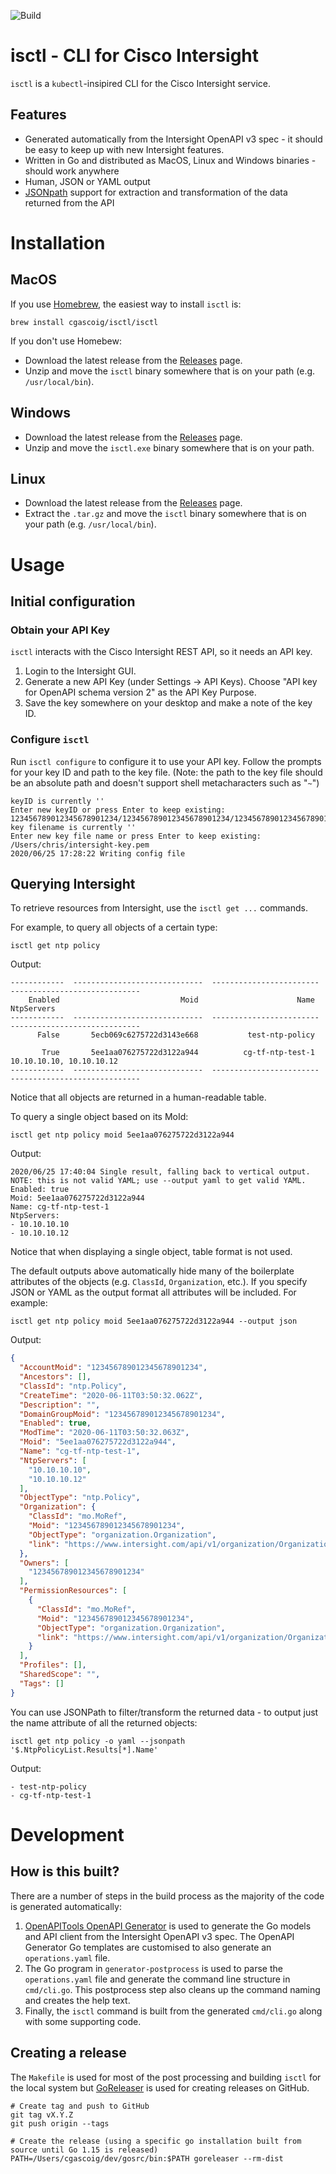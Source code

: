 ![Build](https://github.com/cgascoig/isctl/workflows/Build/badge.svg)

# isctl - CLI for Cisco Intersight
`isctl` is a `kubectl`-insipired CLI for the Cisco Intersight service. 

## Features

* Generated automatically from the Intersight OpenAPI v3 spec - it should be easy to keep up with new Intersight features. 
* Written in Go and distributed as MacOS, Linux and Windows binaries - should work anywhere
* Human, JSON or YAML output
* [JSONpath](https://goessner.net/articles/JsonPath/) support for extraction and transformation of the data returned from the API


# Installation

## MacOS

If you use [Homebrew](https://brew.sh), the easiest way to install `isctl` is:

```
brew install cgascoig/isctl/isctl
```

If you don't use Homebew:

* Download the latest release from the [Releases](releases/) page. 
* Unzip and move the `isctl` binary somewhere that is on your path (e.g. `/usr/local/bin`). 


## Windows

* Download the latest release from the [Releases](releases/) page. 
* Unzip and move the `isctl.exe` binary somewhere that is on your path. 

## Linux

* Download the latest release from the [Releases](releases/) page. 
* Extract the `.tar.gz` and move the `isctl` binary somewhere that is on your path (e.g. `/usr/local/bin`). 


# Usage

## Initial configuration

### Obtain your API Key

`isctl` interacts with the Cisco Intersight REST API, so it needs an API key. 

1. Login to the Intersight GUI. 
2. Generate a new API Key (under Settings -> API Keys). Choose "API key for OpenAPI schema version 2" as the API Key Purpose. 
3. Save the key somewhere on your desktop and make a note of the key ID. 

### Configure `isctl`

Run `isctl configure` to configure it to use your API key. Follow the prompts for your key ID and path to the key file. (Note: the path to the key file should be an absolute path and doesn't support shell metacharacters such as "`~`")

```
keyID is currently ''
Enter new keyID or press Enter to keep existing: 123456789012345678901234/123456789012345678901234/123456789012345678901234
key filename is currently ''
Enter new key file name or press Enter to keep existing: /Users/chris/intersight-key.pem
2020/06/25 17:28:22 Writing config file
```

## Querying Intersight

To retrieve resources from Intersight, use the `isctl get ...` commands. 

For example, to query all objects of a certain type:

```
isctl get ntp policy
```
Output:
```
------------  -----------------------------  ------------------------  -----------------------------
    Enabled                           Moid                      Name                     NtpServers
------------  -----------------------------  ------------------------  -----------------------------
      False       5ecb069c6275722d3143e668           test-ntp-policy

       True       5ee1aa076275722d3122a944          cg-tf-ntp-test-1       10.10.10.10, 10.10.10.12
------------  -----------------------------  ------------------------  -----------------------------
```
Notice that all objects are returned in a human-readable table. 

To query a single object based on its MoId:

```
isctl get ntp policy moid 5ee1aa076275722d3122a944
```
Output:
```
2020/06/25 17:40:04 Single result, falling back to vertical output. NOTE: this is not valid YAML; use --output yaml to get valid YAML.
Enabled: true
Moid: 5ee1aa076275722d3122a944
Name: cg-tf-ntp-test-1
NtpServers:
- 10.10.10.10
- 10.10.10.12
```
Notice that when displaying a single object, table format is not used. 

The default outputs above automatically hide many of the boilerplate attributes of the objects (e.g. `ClassId`, `Organization`, etc.). If you specify JSON or YAML as the output format all attributes will be included. For example:

```
isctl get ntp policy moid 5ee1aa076275722d3122a944 --output json
```
Output:
```json
{
  "AccountMoid": "123456789012345678901234",
  "Ancestors": [],
  "ClassId": "ntp.Policy",
  "CreateTime": "2020-06-11T03:50:32.062Z",
  "Description": "",
  "DomainGroupMoid": "123456789012345678901234",
  "Enabled": true,
  "ModTime": "2020-06-11T03:50:32.063Z",
  "Moid": "5ee1aa076275722d3122a944",
  "Name": "cg-tf-ntp-test-1",
  "NtpServers": [
    "10.10.10.10",
    "10.10.10.12"
  ],
  "ObjectType": "ntp.Policy",
  "Organization": {
    "ClassId": "mo.MoRef",
    "Moid": "123456789012345678901234",
    "ObjectType": "organization.Organization",
    "link": "https://www.intersight.com/api/v1/organization/Organizations/123456789012345678901234"
  },
  "Owners": [
    "123456789012345678901234"
  ],
  "PermissionResources": [
    {
      "ClassId": "mo.MoRef",
      "Moid": "123456789012345678901234",
      "ObjectType": "organization.Organization",
      "link": "https://www.intersight.com/api/v1/organization/Organizations/123456789012345678901234"
    }
  ],
  "Profiles": [],
  "SharedScope": "",
  "Tags": []
}
```

You can use JSONPath to filter/transform the returned data - to output just the name attribute of all the returned objects:

```
isctl get ntp policy -o yaml --jsonpath '$.NtpPolicyList.Results[*].Name'
```
Output:
```
- test-ntp-policy
- cg-tf-ntp-test-1
```


# Development

## How is this built?

There are a number of steps in the build process as the majority of the code is generated automatically:

1. [OpenAPITools OpenAPI Generator](https://github.com/OpenAPITools/openapi-generator) is used to generate the Go models and API client from the Intersight OpenAPI v3 spec. The OpenAPI Generator Go templates are customised to also generate an `operations.yaml` file. 
2. The Go program in `generator-postprocess` is used to parse the `operations.yaml` file and generate the command line structure in `cmd/cli.go`. This postprocess step also cleans up the command naming and creates the help text. 
3. Finally, the `isctl` command is built from the generated `cmd/cli.go` along with some supporting code. 

## Creating a release
The `Makefile` is used for most of the post processing and building `isctl` for the local system but [GoReleaser](https://goreleaser.com) is used for creating releases on GitHub. 

```
# Create tag and push to GitHub
git tag vX.Y.Z
git push origin --tags

# Create the release (using a specific go installation built from source until Go 1.15 is released)
PATH=/Users/cgascoig/dev/gosrc/bin:$PATH goreleaser --rm-dist
```